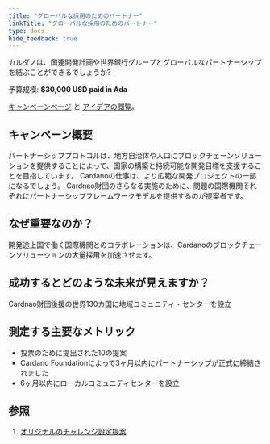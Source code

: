 ```yaml
---
title: "グローバルな採用のためのパートナー"
linkTitle: "グローバルな採用のためのパートナー"
type: docs
hide_feedback: true
---
```

カルダノは、国連開発計画や世界銀行グループとグローバルなパートナーシップを結ぶことができるでしょうか?

予算規模: **$30,000 USD paid in Ada**

[キャンペーンページ](https://cardano.ideascale.com/a/campaign-home/26114) と [アイデアの閲覧](https://cardano.ideascale.com/a/ideas/top/campaign-filter/byids/campaigns/26114/stage/unspecified)。

## キャンペーン概要

パートナーシッププロトコルは、地方自治体や人口にブロックチェーンソリューションを提供することによって、国家の構築と持続可能な開発目標を支援することを目指しています。 Cardanoの仕事は、より広範な開発プロジェクトの一部になるでしょう。 Cardnao財団のさらなる実施のために、問題の国際機関それぞれにパートナーシップフレームワークモデルを提供するのが提案者です。

## なぜ重要なのか？

開発途上国で働く国際機関とのコラボレーションは、Cardanoのブロックチェーンソリューションの大量採用を加速させます。

## 成功するとどのような未来が見えますか？

Cardnao財団後援の世界130カ国に地域コミュニティ・センターを設立

## 測定する主要なメトリック

- 投票のために提出された10の提案
- Cardano Foundationによって3ヶ月以内にパートナーシップが正式に締結されました
- 6ヶ月以内にローカルコミュニティセンターを設立
## 参照

1. [オリジナルのチャレンジ設定提案](https://cardano.ideascale.com/a/dtd/Partnerships-for-Global-Adoption/340504-48088)